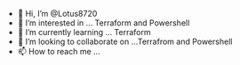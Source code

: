 - 👋 Hi, I’m @Lotus8720
- 👀 I’m interested in ... Terraform and Powershell
- 🌱 I’m currently learning ... Terraform
- 💞️ I’m looking to collaborate on ...Terrafrom and Powershell
- 📫 How to reach me ...

<!---
Lotus8720/Lotus8720 is a ✨ special ✨ repository because its `README.md` (this file) appears on your GitHub profile.
You can click the Preview link to take a look at your changes.
--->

